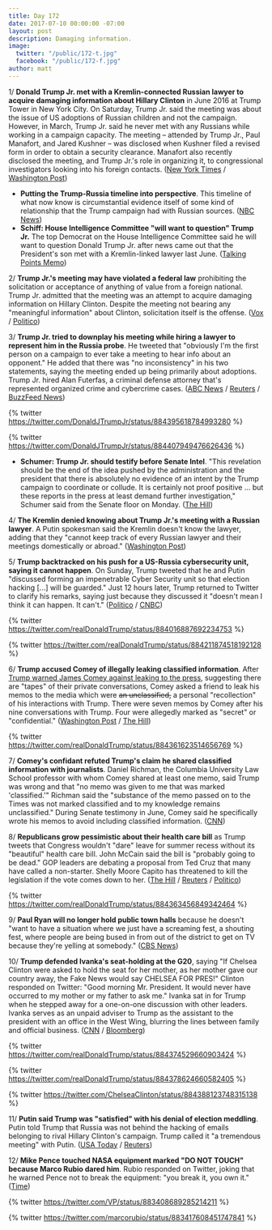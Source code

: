 ```yaml
---
title: Day 172
date: 2017-07-10 00:00:00 -07:00
layout: post
description: Damaging information.
image:
  twitter: "/public/172-t.jpg"
  facebook: "/public/172-f.jpg"
author: matt
---
```


1/ **Donald Trump Jr. met with a Kremlin-connected Russian lawyer to acquire damaging information about Hillary Clinton** in June 2016 at Trump Tower in New York City. On Saturday, Trump Jr. said the meeting was about the issue of US adoptions of Russian children and not the campaign. However, in March, Trump Jr. said he never met with any Russians while working in a campaign capacity. The meeting – attended by Trump Jr., Paul Manafort, and Jared Kushner – was disclosed when Kushner filed a revised form in order to obtain a security clearance. Manafort also recently disclosed the meeting, and Trump Jr.'s role in organizing it, to congressional investigators looking into his foreign contacts. ([New York Times](https://www.nytimes.com/2017/07/09/us/politics/trump-russia-kushner-manafort.html) / [Washington Post](https://www.washingtonpost.com/news/the-fix/wp/2017/07/10/donald-trump-jr-just-contradicted-a-whole-bunch-of-white-house-denials-of-russian-contacts/))

* **Putting the Trump-Russia timeline into perspective**. This timeline of what now know is circumstantial evidence itself of some kind of relationship that the Trump campaign had with Russian sources. ([NBC News](http://www.nbcnews.com/politics/first-read/putting-trump-russia-timeline-perspective-n781236))
* **Schiff: House Intelligence Committee "will want to question" Trump Jr.** The top Democrat on the House Intelligence Committee said he will want to question Donald Trump Jr. after news came out that the President's son met with a Kremlin-linked lawyer last June. ([Talking Points Memo](http://talkingpointsmemo.com/livewire/house-intelligence-committee-will-want-to-question-trump-jr))

2/ **Trump Jr.'s meeting may have violated a federal law** prohibiting the solicitation or acceptance of anything of value from a foreign national. Trump Jr. admitted that the meeting was an attempt to acquire damaging information on Hillary Clinton. Despite the meeting not bearing any "meaningful information" about Clinton, solicitation itself is the offense. ([Vox](https://www.vox.com/world/2017/7/10/15948078/donald-trump-jr-russia-illegal) / [Politico](http://www.politico.com/story/2017/07/10/donald-trump-jr-russia-meeting-legal-danger-240370))

3/ **Trump Jr. tried to downplay his meeting while hiring a lawyer to represent him in the Russia probe**. He tweeted that "obviously I'm the first person on a campaign to ever take a meeting to hear info about an opponent." He added that there was "no inconsistency" in his two statements, saying the meeting ended up being primarily about adoptions. Trump Jr. hired Alan Futerfas, a criminal defense attorney that's represented organized crime and cybercrime cases. ([ABC News](http://abcnews.go.com/Politics/donald-trump-jr-russian-attorney-offered-damaging-info/story?id=48535254) / [Reuters](https://www.reuters.com/article/us-usa-trump-russia-lawyers-idUSKBN19V2JX) / [BuzzFeed News](https://www.buzzfeed.com/zoetillman/donald-trump-jr-has-hired-a-lawyer-who-has-handled))

{% twitter https://twitter.com/DonaldJTrumpJr/status/884395618784993280 %}

{% twitter https://twitter.com/DonaldJTrumpJr/status/884407949476626436 %}

* **Schumer: Trump Jr. should testify before Senate Intel**. "This revelation should be the end of the idea pushed by the administration and the president that there is absolutely no evidence of an intent by the Trump campaign to coordinate or collude. It is certainly not proof positive ... but these reports in the press at least demand further investigation," Schumer said from the Senate floor on Monday. ([The Hill](http://thehill.com/blogs/floor-action/senate/341331-schumer-trump-jr-should-testify-before-senate-intel-panel))

4/ **The Kremlin denied knowing about Trump Jr.'s meeting with a Russian lawyer**. A Putin spokesman said the Kremlin doesn't know the lawyer, adding that they "cannot keep track of every Russian lawyer and their meetings domestically or abroad." ([Washington Post](https://www.washingtonpost.com/world/kremlin-denies-knowing-of-donald-trump-jr-meeting-with-russian-lawyer-during-2016-campaign/2017/07/10/c2bfee34-6566-11e7-a1d7-9a32c91c6f40_story.html))

5/ **Trump backtracked on his push for a US-Russia cybersecurity unit, saying it cannot happen**. On Sunday, Trump tweeted that he and Putin "discussed forming an impenetrable Cyber Security unit so that election hacking [...] will be guarded." Just 12 hours later, Trump returned to Twitter to clarify his remarks, saying just because they discussed it "doesn't mean I think it can happen. It can't." ([Politico](http://www.politico.com/story/2017/07/09/trump-russia-cyber-experts-240340) / [CNBC](http://www.cnbc.com/2017/07/09/trump-on-his-impenetrable-cybersecurity-unit-with-putin-i-didnt-mean-it.html))

{% twitter https://twitter.com/realDonaldTrump/status/884016887692234753 %}

{% twitter https://twitter.com/realDonaldTrump/status/884211874518192128 %}

6/ **Trump accused Comey of illegally leaking classified information**. After [Trump warned James Comey against leaking to the press](https://whatthefuckjusthappenedtoday.com/2017/05/12/Day-113/#2-in-a-tweet-trump-warned-james-come), suggesting there are "tapes" of their private conversations, Comey asked a friend to leak his memos to the media which were <s>an unclassified,</s> a personal "recollection" of his interactions with Trump. There were seven memos by Comey after his nine conversations with Trump. Four were allegedly marked as "secret" or "confidential." ([Washington Post](https://www.washingtonpost.com/news/post-politics/wp/2017/07/10/trump-accuses-comey-of-illegally-leaking-classified-information/) / [The Hill](http://thehill.com/policy/national-security/341225-comeys-private-memos-on-trump-conversations-contained-classified))

{% twitter https://twitter.com/realDonaldTrump/status/884361623514656769 %}

7/ **Comey's confidant refuted Trump's claim he shared classified information with journalists**. Daniel Richman, the Columbia University Law School professor with whom Comey shared at least one memo, said Trump was wrong and that "no memo was given to me that was marked 'classified.'" Richman said the "substance of the memo passed on to the Times was not marked classified and to my knowledge remains unclassified." During Senate testimony in June, Comey said he specifically wrote his memos to avoid including classified information. ([CNN](http://www.cnn.com/2017/07/10/politics/comey-lawyer-no-memos-given-to-me-were-marked-classified/index.html))

8/ **Republicans grow pessimistic about their health care bill** as Trump tweets that Congress wouldn't "dare" leave for summer recess without its "beautiful" health care bill. John McCain said the bill is "probably going to be dead." GOP leaders are debating a proposal from Ted Cruz that many have called a non-starter. Shelly Moore Capito has threatened to kill the legislation if the vote comes down to her. ([The Hill](http://thehill.com/blogs/blog-briefing-room/341234-trump-i-cannot-imagine-congress-would-leave-washington-without) / [Reuters](https://www.reuters.com/article/us-usa-healthcare-mccain-idUSKBN19U0Q1) / [Politico](http://www.politico.com/story/2017/07/09/capito-gop-senator-opposes-health-bill-240311))

{% twitter https://twitter.com/realDonaldTrump/status/884363456849342464 %}

9/ **Paul Ryan will no longer hold public town halls** because he doesn't "want to have a situation where we just have a screaming fest, a shouting fest, where people are being bused in from out of the district to get on TV because they're yelling at somebody." ([CBS News](http://www.cbsnews.com/news/paul-ryan-tries-to-quell-town-hall-controversy-but-residents-still-want-to-talk-to-him/))

10/ **Trump defended Ivanka's seat-holding at the G20**, saying "If Chelsea Clinton were asked to hold the seat for her mother, as her mother gave our country away, the Fake News would say CHELSEA FOR PRES!" Clinton responded on Twitter: "Good morning Mr. President. It would never have occurred to my mother or my father to ask me." Ivanka sat in for Trump when he stepped away for a one-on-one discussion with other leaders. Ivanka serves as an unpaid adviser to Trump as the assistant to the president with an office in the West Wing, blurring the lines between family and official business. ([CNN](http://www.cnn.com/2017/07/10/politics/president-trump-defends-ivankas-seat-holding/index.html) / [Bloomberg](https://www.bloomberg.com/news/articles/2017-07-08/ivanka-trump-sits-in-for-her-father-at-g-20-meeting-table))

{% twitter https://twitter.com/realDonaldTrump/status/884374529660903424 %}

{% twitter https://twitter.com/realDonaldTrump/status/884378624660582405 %}

{% twitter https://twitter.com/ChelseaClinton/status/884388123748315138 %}

11/ **Putin said Trump was "satisfied" with his denial of election meddling**. Putin told Trump that Russia was not behind the hacking of emails belonging to rival Hillary Clinton's campaign. Trump called it "a tremendous meeting" with Putin. ([USA Today](https://www.usatoday.com/story/news/politics/2017/07/08/putin-trump-satisfied-denials-russian-meddling-u-s-election/461731001/) / [Reuters](https://www.reuters.com/article/us-g20-germany-putin-trump-idUSKBN19T0R9))

12/ **Mike Pence touched NASA equipment marked "DO NOT TOUCH" because Marco Rubio dared him**. Rubio responded on Twitter, joking that he warned Pence not to break the equipment: "you break it, you own it." ([Time](http://time.com/4849939/mike-pence-nasa-marco-rubio-touch/))

{% twitter https://twitter.com/VP/status/883408689285214211 %}

{% twitter https://twitter.com/marcorubio/status/883417608451747841 %}
